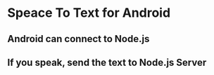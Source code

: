 # Speace To Text for Android

## Android can connect to Node.js

## If you speak, send the text to Node.js Server
